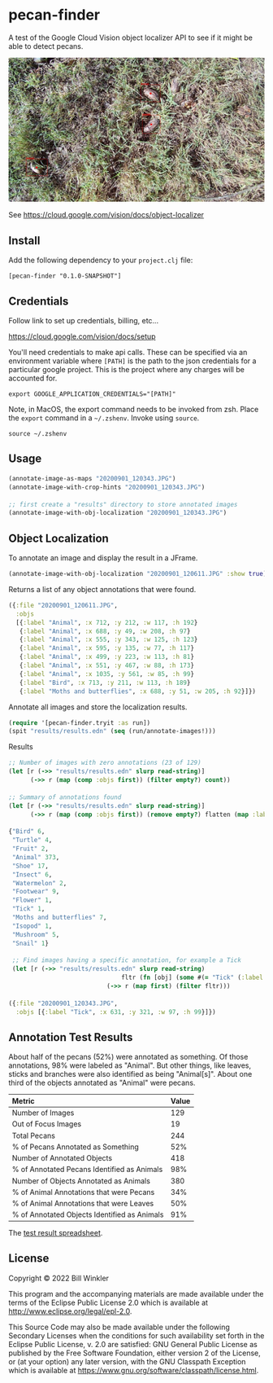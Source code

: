 # pecan-finder

A test of the Google Cloud Vision object localizer API to
see if it might be able to detect pecans.

![](results/20200901_120344.JPG)

See <https://cloud.google.com/vision/docs/object-localizer>

## Install
Add the following dependency to your `project.clj` file:

    [pecan-finder "0.1.0-SNAPSHOT"]

## Credentials

Follow link to set up credentials, billing, etc...

<https://cloud.google.com/vision/docs/setup>

You'll need credentials to make api calls. These can be specified via
an environment variable where `[PATH]` is the path to the json
credentials for a particular google project.  This is the project
where any charges will be accounted for.

``` shell
export GOOGLE_APPLICATION_CREDENTIALS="[PATH]"
```

Note, in MacOS, the export command needs to be invoked from zsh.
Place the `export` command in a `~/.zshenv`.  Invoke using `source`.

``` shell
source ~/.zshenv
```

## Usage

``` clojure
(annotate-image-as-maps "20200901_120343.JPG")
(annotate-image-with-crop-hints "20200901_120343.JPG")

;; first create a "results" directory to store annotated images
(annotate-image-with-obj-localization "20200901_120343.JPG")

```

## Object Localization

To annotate an image and display the result in a JFrame.

``` clojure
(annotate-image-with-obj-localization "20200901_120611.JPG" :show true) 
```

Returns a list of any object annotations that were found.
``` clojure
({:file "20200901_120611.JPG",
  :objs
  [{:label "Animal", :x 712, :y 212, :w 117, :h 192}
   {:label "Animal", :x 688, :y 49, :w 208, :h 97}
   {:label "Animal", :x 555, :y 343, :w 125, :h 123}
   {:label "Animal", :x 595, :y 135, :w 77, :h 117}
   {:label "Animal", :x 499, :y 223, :w 113, :h 81}
   {:label "Animal", :x 551, :y 467, :w 88, :h 173}
   {:label "Animal", :x 1035, :y 561, :w 85, :h 99}
   {:label "Bird", :x 713, :y 211, :w 113, :h 189}
   {:label "Moths and butterflies", :x 688, :y 51, :w 205, :h 92}]})
```

Annotate all images and store the localization results.

``` clojure
(require '[pecan-finder.tryit :as run])
(spit "results/results.edn" (seq (run/annotate-images!)))

```

Results

``` clojure
;; Number of images with zero annotations (23 of 129)
(let [r (->> "results/results.edn" slurp read-string)]
      (->> r (map (comp :objs first)) (filter empty?) count))

;; Summary of annotations found
(let [r (->> "results/results.edn" slurp read-string)]
      (->> r (map (comp :objs first)) (remove empty?) flatten (map :label) frequencies)) 
      
{"Bird" 6,
 "Turtle" 4,
 "Fruit" 2,
 "Animal" 373,
 "Shoe" 17,
 "Insect" 6,
 "Watermelon" 2,
 "Footwear" 9,
 "Flower" 1,
 "Tick" 1,
 "Moths and butterflies" 7,
 "Isopod" 1,
 "Mushroom" 5,
 "Snail" 1}
 
 ;; Find images having a specific annotation, for example a Tick
 (let [r (->> "results/results.edn" slurp read-string)
                               fltr (fn [obj] (some #(= "Tick" (:label %)) (:objs obj)))]
                           (->> r (map first) (filter fltr)))
                           
({:file "20200901_120343.JPG",
  :objs [{:label "Tick", :x 631, :y 321, :w 97, :h 99}]})                           
```

## Annotation Test Results

About half of the pecans (52%) were annotated as something.  Of those annotations, 98% were labeled as "Animal".  But other things, like leaves, sticks and branches were also identified as being "Animal[s]".  About one third of the objects annotated as "Animal" were pecans.

| Metric  | Value   |
|:--|:--|
| Number of Images  | 129  |
| Out of Focus Images  | 19  |
| Total Pecans  | 244 |
| % of Pecans Annotated as Something | 52%  |
| Number of Annotated Objects  | 418  |
| % of Annotated Pecans Identified as Animals  | 98%  |
| Number of Objects Annotated as Animals  | 380  |
| % of Animal Annotations that were Pecans  | 34%  |
| % of Animal Annotations that were Leaves  | 50%  |
| % of Annotated Objects Identified as Animals  | 91%  |

The [test result spreadsheet](https://docs.google.com/spreadsheets/d/1QuZcuINqm1jCDHDSkN5jG_lq2Fb-UZ7Krf5aHFIc5yc/edit?usp=sharing).


## License

Copyright © 2022 Bill Winkler

This program and the accompanying materials are made available under the
terms of the Eclipse Public License 2.0 which is available at
http://www.eclipse.org/legal/epl-2.0.

This Source Code may also be made available under the following Secondary
Licenses when the conditions for such availability set forth in the Eclipse
Public License, v. 2.0 are satisfied: GNU General Public License as published by
the Free Software Foundation, either version 2 of the License, or (at your
option) any later version, with the GNU Classpath Exception which is available
at https://www.gnu.org/software/classpath/license.html.
